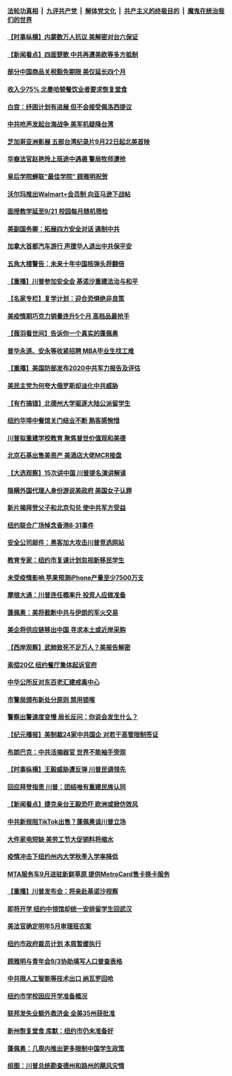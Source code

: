 

####  [法轮功真相](../../../../basic/blob/master/README.md?t=09020931) &nbsp;|&nbsp; [九评共产党](../../../../9ping.md/blob/master/README.md?t=09020931) &nbsp;|&nbsp; [解体党文化](../../../../jtdwh.md/blob/master/README.md?t=09020931)  &nbsp;|&nbsp; [共产主义的终极目的](../../../../gczydzjmd.md/blob/master/README.md?t=09020931) &nbsp;|&nbsp; [魔鬼在统治我们的世界](../../../../mgztzwmdsj.md/blob/master/README.md?t=09020931) 

#### [【时事纵横】内蒙数万人抗议 美解密对台六保证](../pages/nsc412/n12373348.md?t=09020931) 

#### [【新闻看点】四面楚歌 中共再遭美欧等多方抵制](../pages/nsc412/n12373758.md?t=09020931) 

#### [部分中国商品关税豁免期限 美仅延长四个月](../pages/nsc412/n12373949.md?t=09020931) 

#### [收入少75% 北曼哈顿餐饮业者要求恢复堂食](../pages/nsc412/n12373897.md?t=09020931) 

#### [白宫：纾困计划有进展 但不会接受佩洛西提议](../pages/nsc412/n12373875.md?t=09020931) 

#### [中共呛声发起台海战争 美军机疑降台湾](../pages/nsc412/n12373757.md?t=09020931) 

#### [芝加哥亚洲影展 五部台湾纪录片9月22日起北美首映](../pages/nsc412/n12373812.md?t=09020931) 

#### [华裔法官赵艳玲上班途中遇袭 警局牧师遭抢](../pages/nsc412/n12373820.md?t=09020931) 

#### [皇后学院蝉联“最佳学院”  顾雅明祝贺](../pages/nsc412/n12373818.md?t=09020931) 

#### [沃尔玛推出Walmart+会员制 向亚马逊下战帖](../pages/nsc412/n12373719.md?t=09020931) 

#### [面授教学延至9/21 校园每月随机筛检](../pages/nsc412/n12373768.md?t=09020931) 

#### [美副国务卿：拓展四方安全对话 遏制中共](../pages/nsc412/n12373731.md?t=09020931) 

#### [加拿大首都汽车游行 声援华人退出中共保平安](../pages/nsc412/n12373586.md?t=09020931) 

#### [五角大楼警告：未来十年中国核弹头将翻倍](../pages/nsc412/n12373741.md?t=09020931) 

#### [【重播】川普参加安全会 基诺沙重建法治与和平](../pages/nsc412/n12373514.md?t=09020931) 

#### [【名家专栏】复学计划：迎合恐惧绝非良策](../pages/nsc412/n12372729.md?t=09020931) 

#### [美疫情期巧克力销量连升5个月 高档品最抢手](../pages/nsc412/n12373613.md?t=09020931) 

#### [【薇羽看世间】告诉你一个真实的蓬佩奥](../pages/nsc412/n12373628.md?t=09020931) 

#### [普华永道、安永等收紧招聘 MBA毕业生找工难](../pages/nsc412/n12373253.md?t=09020931) 

#### [【重播】美国防部发布2020中共军力报告及评估](../pages/nsc412/n12373376.md?t=09020931) 

#### [美民主党为何夸大俄罗斯却淡化中共威胁](../pages/nsc412/n12373402.md?t=09020931) 

#### [【有冇搞错】北德州大学驱逐大陆公派留学生](../pages/nsc412/n12373380.md?t=09020931) 

#### [纽约华埠中餐馆关门结业不断 熟客感惋惜](../pages/nsc412/n12371861.md?t=09020931) 

#### [川普拟重建学校教育 聚焦普世价值观和美德](../pages/nsc412/n12373230.md?t=09020931) 

#### [北京石基出售美资产 美酒店大佬MCR接盘](../pages/nsc412/n12373034.md?t=09020931) 

#### [【大选观察】15次讲中国 川普提名演讲解读](../pages/nsc412/n12372041.md?t=09020931) 

#### [隐瞒外国代理人身份游说美政府 美国女子认罪](../pages/nsc412/n12372768.md?t=09020931) 

#### [新片揭拜登父子和北京勾兑 使中共军方受益](../pages/nsc412/n12373021.md?t=09020931) 

#### [纽约联合广场悼念香港8·31事件](../pages/nsc412/n12371399.md?t=09020931) 

#### [安全公司邮件：黑客加大攻击川普竞选网站](../pages/nsc412/n12372975.md?t=09020931) 

#### [教育专家：纽约市复课计划忽视新移民学生](../pages/nsc412/n12371853.md?t=09020931) 

#### [未受疫情影响 苹果预测iPhone产量至少7500万支](../pages/nsc412/n12372538.md?t=09020931) 

#### [摩根大通：川普连任概率升 投资人应做准备](../pages/nsc412/n12372430.md?t=09020931) 

#### [蓬佩奥：美将截断中共与伊朗的军火交易](../pages/nsc412/n12372436.md?t=09020931) 

#### [美企将供应链移出中国 寻求本土或近岸采购](../pages/nsc412/n12372107.md?t=09020931) 

#### [【西岸观察】武肺致死不足万人？美报告解密](../pages/nsc412/n12371765.md?t=09020931) 

#### [索偿20亿 纽约餐厅集体起诉官府](../pages/nsc412/n12371762.md?t=09020931) 

#### [中华公所反对东百老汇建戒毒中心](../pages/nsc412/n12371755.md?t=09020931) 

#### [市警局颁布新处分原则 禁用锁喉](../pages/nsc412/n12371745.md?t=09020931) 

#### [警察出警速度变慢 局长反问：你说会发生什么？](../pages/nsc412/n12371751.md?t=09020931) 

#### [【纪元播报】美制裁24家中共国企 对若干高管限制签证](../pages/nsc412/n12371895.md?t=09020931) 

#### [布朗巴克：中共活摘器官 世界不能袖手旁观](../pages/nsc412/n12371290.md?t=09020931) 

#### [【时事纵横】王毅威胁遭反弹 川普民调领先](../pages/nsc412/n12371068.md?t=09020931) 

#### [回应拜登指责 川普：团结唯有重建民族认同](../pages/nsc412/n12371509.md?t=09020931) 

#### [【新闻看点】捷克亲台王毅恐吓 欧洲或掀仿效风](../pages/nsc412/n12370992.md?t=09020931) 

#### [中共新规阻TikTok出售？蓬佩奥谈川普立场](../pages/nsc412/n12371094.md?t=09020931) 

#### [大件家电短缺 美劳工节大促销料将缩水](../pages/nsc412/n12371287.md?t=09020931) 

#### [疫情冲击下纽约州内大学秋季入学率降低](../pages/nsc412/n12371260.md?t=09020931) 

#### [MTA服务车9月进驻新鲜草原  提供MetroCard售卡换卡服务](../pages/nsc412/n12371263.md?t=09020931) 

#### [【重播】川普发布会：将亲赴基诺沙视察](../pages/nsc412/n12371025.md?t=09020931) 

#### [即将开学 纽约中领馆却统一安排留学生回武汉](../pages/nsc412/n12370925.md?t=09020931) 

#### [美法官确定明年5月审理班农案](../pages/nsc412/n12371074.md?t=09020931) 

#### [纽约市政府裁员计划 本周暂缓执行](../pages/nsc412/n12371114.md?t=09020931) 

#### [顾雅明与青年会9/3协助填写人口普查表格](../pages/nsc412/n12371116.md?t=09020931) 

#### [中共限人工智能等技术出口 纳瓦罗回呛](../pages/nsc412/n12371151.md?t=09020931) 

#### [纽约市学校因应开学准备概况](../pages/nsc412/n12371118.md?t=09020931) 

#### [联邦发失业额外救济金 全美35州获批准](../pages/nsc412/n12370816.md?t=09020931) 

#### [新州恢复堂食 库默：纽约市仍未准备好](../pages/nsc412/n12371120.md?t=09020931) 

#### [蓬佩奥：几周内推出更多限制中国学生政策](../pages/nsc412/n12371057.md?t=09020931) 

#### [组图：川普总统勘查德州和路州的飓风灾情](../pages/nsc412/n12370536.md?t=09020931) 

